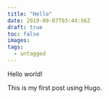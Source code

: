 ```yaml
---
title: "Hello"
date: 2019-09-07T03:44:56Z
draft: true
toc: false
images:
tags:
  - untagged
---
```


Hello world!

This is my first post using Hugo.
